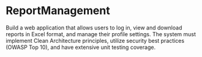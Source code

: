 # ReportManagement
Build a web application that allows users to log in, view and download reports in Excel format, and manage their profile settings. The system must implement Clean Architecture principles, utilize security best practices (OWASP Top 10), and have extensive unit testing coverage.
